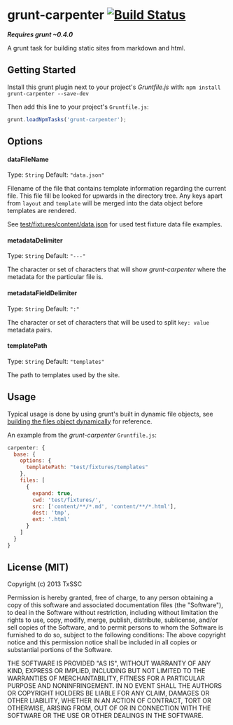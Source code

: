 # grunt-carpenter [![Build Status](https://travis-ci.org/TxSSC/grunt-carpenter.png?branch=master)](https://travis-ci.org/TxSSC/grunt-carpenter)

***Requires grunt ~0.4.0***

A grunt task for building static sites from markdown and html.

## Getting Started

Install this grunt plugin next to your project's *Gruntfile.js* with: `npm install grunt-carpenter --save-dev`

Then add this line to your project's `Gruntfile.js`:

```javascript
grunt.loadNpmTasks('grunt-carpenter');
```

## Options

#### dataFileName
Type: `String`
Default: `"data.json"`

Filename of the file that contains template information regarding the current file. This file fill be looked for upwards in the directory tree. Any keys apart from `layout` and `template` will be merged into the data object before templates are rendered. 

See [test/fixtures/content/data.json](test/fixtures/content/data.json) for used test fixture data file examples.

#### metadataDelimiter
Type: `String`
Default: `"---"`

The character or set of characters that will show *grunt-carpenter* where the metadata for the particular file is.

#### metadataFieldDelimiter
Type: `String`
Default: `":"`

The character or set of characters that will be used to split `key: value` metadata pairs.

#### templatePath
Type: `String`
Default: `"templates"`

The path to templates used by the site.

## Usage

Typical usage is done by using grunt's built in dynamic file objects, see [building the files object dynamically](http://gruntjs.com/configuring-tasks#building-the-files-object-dynamically) for reference.

An example from the *grunt-carpenter* `Gruntfile.js`:

```javascript
carpenter: {
  base: {
    options: {
      templatePath: "test/fixtures/templates"
    },
    files: [
      {
        expand: true,
        cwd: 'test/fixtures/',
        src: ['content/**/*.md', 'content/**/*.html'],
        dest: 'tmp',
        ext: '.html'
      }
    ]
  }
}
```

## License (MIT)

Copyright (c) 2013 TxSSC

Permission is hereby granted, free of charge, to any person obtaining a copy of this software and associated documentation files (the "Software"), to deal in the Software without restriction, including without limitation the rights to use, copy, modify, merge, publish, distribute, sublicense, and/or sell copies of the Software, and to permit persons to whom the Software is furnished to do so, subject to the following conditions: The above copyright notice and this permission notice shall be included in all copies or substantial portions of the Software.

THE SOFTWARE IS PROVIDED "AS IS", WITHOUT WARRANTY OF ANY KIND, EXPRESS OR IMPLIED, INCLUDING BUT NOT LIMITED TO THE WARRANTIES OF MERCHANTABILITY, FITNESS FOR A PARTICULAR PURPOSE AND NONINFRINGEMENT. IN NO EVENT SHALL THE AUTHORS OR COPYRIGHT HOLDERS BE LIABLE FOR ANY CLAIM, DAMAGES OR OTHER LIABILITY, WHETHER IN AN ACTION OF CONTRACT, TORT OR OTHERWISE, ARISING FROM, OUT OF OR IN CONNECTION WITH THE SOFTWARE OR THE USE OR OTHER DEALINGS IN THE SOFTWARE.
